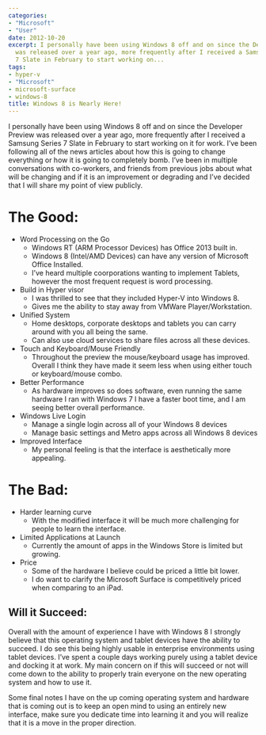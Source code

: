 ```yaml
---
categories:
- "Microsoft"
- "User"
date: 2012-10-20
excerpt: I personally have been using Windows 8 off and on since the Developer Preview
  was released over a year ago, more frequently after I received a Samsung Series
  7 Slate in February to start working on...
tags:
- hyper-v
- "Microsoft"
- microsoft-surface
- windows-8
title: Windows 8 is Nearly Here!
---
```


I personally have been using Windows 8 off and on since the Developer Preview was released over a year ago, more frequently after I received a Samsung Series 7 Slate in February to start working on it for work. I’ve been following all of the news articles about how this is going to change everything or how it is going to completely bomb. I’ve been in multiple conversations with co-workers, and friends from previous jobs about what will be changing and if it is an improvement or degrading and I’ve decided that I will share my point of view publicly.

# The Good:

- Word Processing on the Go
    - Windows RT (ARM Processor Devices) has Office 2013 built in.
    - Windows 8 (Intel/AMD Devices) can have any version of Microsoft Office Installed.
    - I’ve heard multiple coorporations wanting to implement Tablets, however the most frequent request is word processing.
- Build in Hyper visor
    - I was thrilled to see that they included Hyper-V into Windows 8.
    - Gives me the ability to stay away from VMWare Player/Workstation.
- Unified System
    - Home desktops, corporate desktops and tablets you can carry around with you all being the same.
    - Can also use cloud services to share files across all these devices.
- Touch and Keyboard/Mouse Friendly
    - Throughout the preview the mouse/keyboard usage has improved. Overall I think they have made it seem less when using either touch or keyboard/mouse combo.
- Better Performance
    - As hardware improves so does software, even running the same hardware I ran with Windows 7 I have a faster boot time, and I am seeing better overall performance.
- Windows Live Login
    - Manage a single login across all of your Windows 8 devices
    - Manage basic settings and Metro apps across all Windows 8 devices
- Improved Interface
    - My personal feeling is that the interface is aesthetically more appealing.

# The Bad:

- Harder learning curve
    - With the modified interface it will be much more challenging for people to learn the interface.
- Limited Applications at Launch
    - Currently the amount of apps in the Windows Store is limited but growing.
- Price
    - Some of the hardware I believe could be priced a little bit lower.
    - I do want to clarify the Microsoft Surface is competitively priced when comparing to an iPad.

## Will it Succeed:

Overall with the amount of experience I have with Windows 8 I strongly believe that this operating system and tablet devices have the ability to succeed. I do see this being highly usable in enterprise environments using tablet devices. I’ve spent a couple days working purely using a tablet device and docking it at work. My main concern on if this will succeed or not will come down to the ability to properly train everyone on the new operating system and how to use it.

Some final notes I have on the up coming operating system and hardware that is coming out is to keep an open mind to using an entirely new interface, make sure you dedicate time into learning it and you will realize that it is a move in the proper direction.
